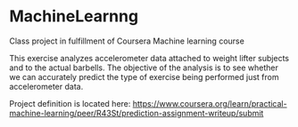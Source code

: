 # MachineLearnng
Class project in fulfillment of  Coursera Machine learning course

This exercise analyzes accelerometer data attached to weight lifter subjects and to the actual barbells.   The objective of the analysis is to see whether we can accurately predict the type of exercise being performed just from accelerometer data.
 
Project definition is located here:
https://www.coursera.org/learn/practical-machine-learning/peer/R43St/prediction-assignment-writeup/submit
